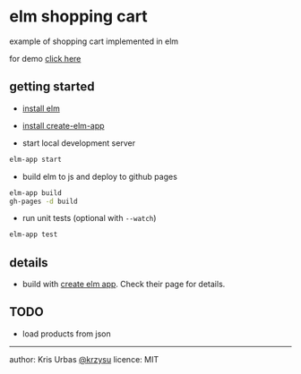# elm shopping cart

example of shopping cart implemented in elm

for demo [click here](http://krzysu.github.io/elm-shopping-cart/)

## getting started

- [install elm](https://guide.elm-lang.org/install.html)
- [install create-elm-app](https://github.com/halfzebra/create-elm-app)

- start local development server

```sh
elm-app start
```

- build elm to js and deploy to github pages

```sh
elm-app build
gh-pages -d build
```

- run unit tests (optional with `--watch`)

```sh
elm-app test
```

## details
- build with [create elm app](https://github.com/halfzebra/create-elm-app). Check their page for details.

## TODO
- load products from json

* * *
author: Kris Urbas [@krzysu](https://twitter.com/krzysu)
licence: MIT
